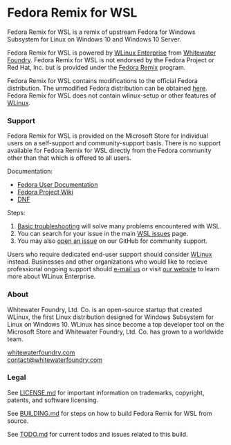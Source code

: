 # Fedora Remix for WSL

Fedora Remix for WSL is a remix of upstream Fedora for Windows Subsystem for Linux on Windows 10 and Windows 10 Server.

Fedora Remix for WSL is powered by [WLinux Enterprise](https://github.com/WhitewaterFoundry/WLE) from [Whitewater Foundry](https://www.whitewaterfoundry.com/). Fedora Remix for WSL is not endorsed by the Fedora Project or Red Hat, Inc. but is provided under the [Fedora Remix](https://fedoraproject.org/wiki/Remix) program.

Fedora Remix for WSL contains modifications to the official Fedora distribution. The unmodified Fedora distribution can be obtained [here](https://getfedora.org/). Fedora Remix for WSL does not contain wlinux-setup or other features of [WLinux](https://github.com/WhitewaterFoundry/WLinux).

### Support

Fedora Remix for WSL is provided on the Microsoft Store for individual users on a self-support and community-support basis. There is no support available for Fedora Remix for WSL directly from the Fedora community other than that which is offered to all users.

Documentation:

- [Fedora User Documentation](https://docs.fedoraproject.org/en-US/fedora/f29/)
- [Fedora Project Wiki](https://fedoraproject.org/wiki/Fedora_Project_Wiki)
- [DNF](https://fedoraproject.org/wiki/DNF)

Steps:

1. [Basic troubleshooting](https://docs.microsoft.com/en-us/windows/wsl/troubleshooting) will solve many problems encountered with WSL.
1. You can search for your issue in the main [WSL issues](https://github.com/Microsoft/WSL/issues) page.
1. You may also [open an issue](https://github.com/WhitewaterFoundry/WSLFedoraRemix/issues/new/choose) on our GitHub for community support.

Users who require dedicated end-user support should consider [WLinux](https://github.com/WhitewaterFoundry/WLinux) instead. Businesses and other organizations who would like to recieve professional ongoing support should [e-mail us](mailto:enterprise@whitewaterfoundry.com) or visit [our website](https://www.whitewaterfoundry.com/wlinux-enterprise-edition/) to learn more about WLinux Enterprise.

### About

Whitewater Foundry, Ltd. Co. is an open-source startup that created WLinux, the first Linux distribution designed for Windows Subsystem for Linux on Windows 10. WLinux has since become a top developer tool on the Microsoft Store and Whitewater Foundry, Ltd. Co. has grown to a worldwide team.

[whitewaterfoundry.com](https://www.whitewaterfoundry.com/wlinux-enterprise-edition/)<br>
contact@whitewaterfoundry.com

### Legal

See [LICENSE.md](LICENSE.md) for important information on trademarks, copyright, patents, and software licensing.

See [BUILDING.md](BUILDING.md) for steps on how to build Fedora Remix for WSL from source.

See [TODO.md](TODO.md) for current todos and issues related to this build.
